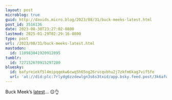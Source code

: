 ```yaml
---
layout: post
microblog: true
guid: http://davids.micro.blog/2023/08/31/buck-meeks-latest.html
post_id: 3516136
date: 2023-08-30T23:27:02-0800
lastmod: 2025-01-29T02:29:16-0800
type: post
url: /2023/08/31/buck-meeks-latest.html
mastodon:
  id: 110983041920912895
tumblr:
  id: 727152670915297280
bluesky:
  id: bafyreiekf5l4mipqqekw6cwq5h65og26rvcqvbhu2j7zkfm6kag7vif5fe
  url: 'at://did:plc:7rlydg6zzdewlgn3s6s3txid/app.bsky.feed.post/3k6afweyrbp2a'
---
```

<p>Buck Meek’s <a href="https://music.apple.com/us/album/haunted-mountain/1685969663">latest</a>… 😌👌</p>
